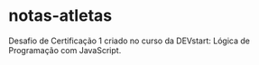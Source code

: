 # notas-atletas
Desafio de Certificação 1 criado no curso da DEVstart: Lógica de Programação com JavaScript.
